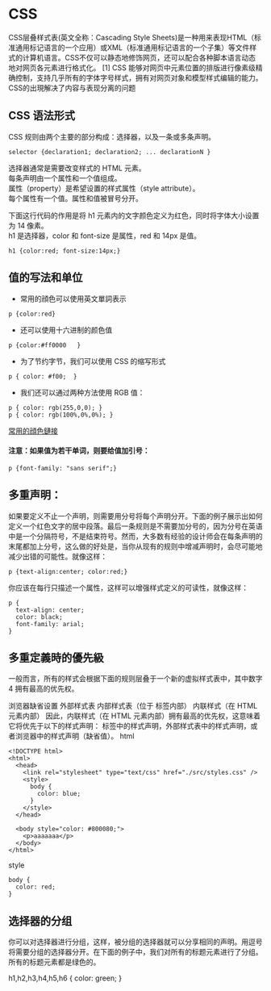 # CSS  
CSS层叠样式表(英文全称：Cascading Style Sheets)是一种用来表现HTML（标准通用标记语言的一个应用）或XML（标准通用标记语言的一个子集）等文件样式的计算机语言。CSS不仅可以静态地修饰网页，还可以配合各种脚本语言动态地对网页各元素进行格式化。 [1] 
CSS 能够对网页中元素位置的排版进行像素级精确控制，支持几乎所有的字体字号样式，拥有对网页对象和模型样式编辑的能力。  
CSS的出現解决了内容与表现分离的问题  



## CSS 语法形式

CSS 规则由两个主要的部分构成：选择器，以及一条或多条声明。
```
selector {declaration1; declaration2; ... declarationN }
```
选择器通常是需要改变样式的 HTML 元素。  
每条声明由一个属性和一个值组成。  
属性（property）是希望设置的样式属性（style attribute）。  
每个属性有一个值。属性和值被冒号分开。
  
下面这行代码的作用是将 h1 元素内的文字颜色定义为红色，同时将字体大小设置为 14 像素。  
h1 是选择器，color 和 font-size 是属性，red 和 14px 是值。
```
h1 {color:red; font-size:14px;}
```


## 值的写法和单位  
- 常用的顔色可以使用英文單詞表示 
```
p {color:red}
```
- 还可以使用十六进制的颜色值 
```
p {color:#ff0000   }
```

- 为了节约字节，我们可以使用 CSS 的缩写形式 
```
p { color: #f00;  }
```
- 我们还可以通过两种方法使用 RGB 值：
```
p { color: rgb(255,0,0); }
p { color: rgb(100%,0%,0%); }
```


[常用的顔色鏈接](http://www.netyasun.com/home/color.html)  

#### 注意：如果值为若干单词，则要给值加引号：

```
p {font-family: "sans serif";}
```

## 多重声明：
如果要定义不止一个声明，则需要用分号将每个声明分开。下面的例子展示出如何定义一个红色文字的居中段落。最后一条规则是不需要加分号的，因为分号在英语中是一个分隔符号，不是结束符号。然而，大多数有经验的设计师会在每条声明的末尾都加上分号，这么做的好处是，当你从现有的规则中增减声明时，会尽可能地减少出错的可能性。就像这样：

```
p {text-align:center; color:red;}	
```

你应该在每行只描述一个属性，这样可以增强样式定义的可读性，就像这样：
```
p {
  text-align: center;
  color: black;
  font-family: arial;
}
```

## 多重定義時的優先級

一般而言，所有的样式会根据下面的规则层叠于一个新的虚拟样式表中，其中数字 4 拥有最高的优先权。

浏览器缺省设置
外部样式表
内部样式表（位于 <head> 标签内部）
内联样式（在 HTML 元素内部）
因此，内联样式（在 HTML 元素内部）拥有最高的优先权，这意味着它将优先于以下的样式声明：<head> 标签中的样式声明，外部样式表中的样式声明，或者浏览器中的样式声明（缺省值）。
html
```
<!DOCTYPE html>
<html>
  <head>
    <link rel="stylesheet" type="text/css" href="./src/styles.css" />
    <style>
      body {
        color: blue;
      }
    </style>
  </head>

  <body style="color: #800080;">
    <p>aaaaaaa</p>
  </body>
</html>

```

style
```
body {
  color: red;
}

```

## 选择器的分组
你可以对选择器进行分组，这样，被分组的选择器就可以分享相同的声明。用逗号将需要分组的选择器分开。在下面的例子中，我们对所有的标题元素进行了分组。所有的标题元素都是绿色的。

h1,h2,h3,h4,h5,h6 {
  color: green;
  }
